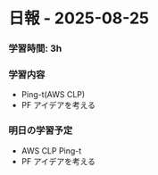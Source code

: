 # 日報 - 2025-08-25

### 学習時間: 3h

### 学習内容

- Ping-t(AWS CLP)
- PF アイデアを考える

### 明日の学習予定

- AWS CLP Ping-t
- PF アイデアを考える
